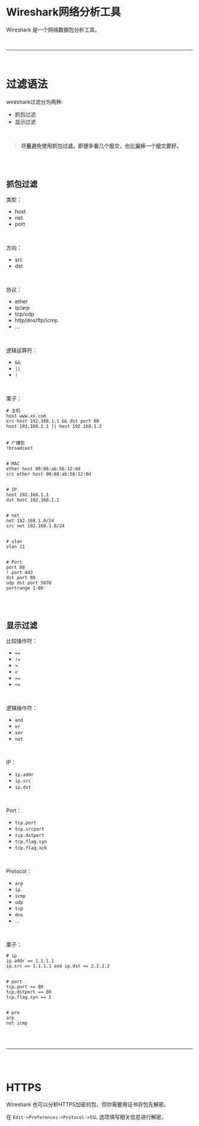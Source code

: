 # Wireshark网络分析工具


Wireshark 是一个网络数据包分析工具。

<!--more-->

<br>

---

<br/>

# 过滤语法

wireshark过滤分为两种:

- 抓包过滤
- 显示过滤

<br>

> **尽量避免使用抓包过滤。即便多看几个报文，也比漏掉一个报文要好。**

<br/>
<br/>

## 抓包过滤

类型：

- host
- net
- port

<br/>

方向：

- src
- dst

<br>

协议：

- ether
- ip/arp
- tcp/udp
- http/dns/ftp/icmp
- ...

<br>

逻辑运算符：

- `&&`
- `||`
- `!`

<br>

栗子：

```
# 主机
host www.xx.com
src host 192.168.1.1 && dst port 80
host 193.168.1.1 || host 192.168.1.2


# 广播包
!broadcast


# MAC
ether host 00:88:ab:56:12:0d
src ether host 00:88:ab:56:12:0d


# IP
host 192.168.1.1
dst host 192.168.1.1


# net
net 192.168.1.0/24
src net 192.168.1.0/24


# vlan
vlan 11


# Port
port 80
! port 443
dst port 80
udp dst port 5678
portrange 1-80

```

<br/>
<br/>

## 显示过滤

比较操作符：

- `==`
- `!=`
- `>`
- `<`
- `>=`
- `<=`

<br>

逻辑操作符：

- `and`
- `or`
- `xor`
- `not`

<br>

IP：

- `ip.addr`
- `ip.src`
- `ip.dst`

<br>

Port：

- `tcp.port`
- `tcp.srcport`
- `tcp.dstport`
- `tcp.flag.syn`
- `tcp.flag.ack`

<br>

Protocol：

- `arp`
- `ip`
- `icmp`
- `udp`
- `tcp`
- `dns`
- ...

<br>

栗子：

```
# ip
ip.addr == 1.1.1.1
ip.src == 1.1.1.1 and ip.dst == 2.2.2.2


# port
tcp.port == 80
tcp.dstport == 80
tcp.flag.syn == 1


# pro
arp
not icmp

```

<br/>
<br/>

---

<br/>
<br/>

# HTTPS

Wireshark 也可以分析HTTPS加密的包，但你需要用证书将包先解密。

在 `Edit->Preferences->Protocol->SSL` 选项填写相关信息进行解密。

